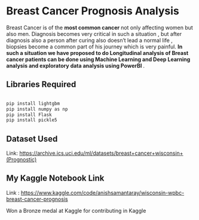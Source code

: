 # Breast Cancer Prognosis Analysis 

  Breast Cancer is of the <strong> most common cancer </strong> not only affecting women but also men. Diagnosis becomes very critical in such a situation  ,
  but after diagnosis also a person after curing also doesn’t lead a normal life , biopsies become a common part of his journey which is very painful. 
  <strong>In such a situation we have proposed to do Longitudinal analysis of Breast cancer patients can be done using Machine Learning and Deep Learning analysis 
  and exploratory data analysis using PowerBI </strong>.
  
## Libraries Required

```bash

pip install lightgbm
pip install numpy as np
pip install Flask
pip install pickle5

```
## Dataset Used

Link: https://archive.ics.uci.edu/ml/datasets/breast+cancer+wisconsin+(Prognostic)

## My Kaggle Notebook Link

Link : https://www.kaggle.com/code/anishsamantaray/wisconsin-wpbc-breast-cancer-prognosis

Won a Bronze medal at Kaggle for contributing in Kaggle 

